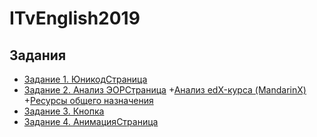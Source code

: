 # ITvEnglish2019
## Задания
+ [Задание 1. ЮникодСтраница]()
+ [Задание 2. Анализ ЭОРСтраница]()
+[Анализ edX-курса (MandarinX)]()
+[Ресурсы общего назначения]()
+ [Задание 3. Кнопка]()
+ [Задание 4. АнимацияСтраница]()
